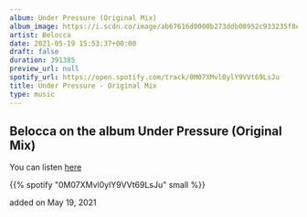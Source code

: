 ```yaml
---
album: Under Pressure (Original Mix)
album_image: https://i.scdn.co/image/ab67616d0000b273ddb08952c933235f8e4e4f5b
artist: Belocca
date: 2021-05-19 15:53:37+00:00
draft: false
duration: 391385
preview_url: null
spotify_url: https://open.spotify.com/track/0M07XMvl0ylY9VVt69LsJu
title: Under Pressure - Original Mix
type: music
---
```



## Belocca on the album Under Pressure (Original Mix)

You can listen [here](https://open.spotify.com/track/0M07XMvl0ylY9VVt69LsJu)

{{% spotify "0M07XMvl0ylY9VVt69LsJu" small %}}

added on May 19, 2021